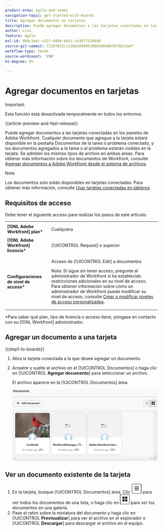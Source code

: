 ```yaml
---
product-area: agile-and-teams
navigation-topic: get-started-with-boards
title: Agregar documentos en tarjetas
description: Puede agregar documentos a las tarjetas conectadas en los paneles de Adobe Workfront.
author: Lisa
feature: Agile
exl-id: d68c1eec-c527-44b0-bdc5-ca3b7731b648
source-git-commit: 72197651cc13b8a8509510663d840b76f4b23a4f
workflow-type: tm+mt
source-wordcount: '299'
ht-degree: 0%

---
```


# Agregar documentos en tarjetas

>[!IMPORTANT]
>
>Esta función está desactivada temporalmente en todos los entornos.

{{article-preview-and-fast-release}}

Puede agregar documentos a las tarjetas conectadas en los paneles de Adobe Workfront. Cualquier documento que agregue a la tarjeta estará disponible en la pestaña Documentos de la tarea o problema conectado, y los documentos agregados a la tarea o al problema estarán visibles en la tarjeta. Se admiten los mismos tipos de archivo en ambas áreas. Para obtener más información sobre los documentos de Workfront, consulte [Agregar documentos a Adobe Workfront desde el sistema de archivos](/help/quicksilver/documents/adding-documents-to-workfront/add-documents-from-file-system.md).

>[!NOTE]
>
>Los documentos solo están disponibles en tarjetas conectadas. Para obtener más información, consulte [Usar tarjetas conectadas en tableros](/help/quicksilver/agile/get-started-with-boards/connected-cards.md).

## Requisitos de acceso

Debe tener el siguiente acceso para realizar los pasos de este artículo:

<table style="table-layout:auto"> 
 <tbody> 
  <tr> 
   <td role="rowheader"><strong>[!DNL Adobe Workfront] plan*</strong></td> 
   <td> <p>Cualquiera</p> </td> 
  </tr> 
  <tr> 
   <td role="rowheader"><strong>[!DNL Adobe Workfront] licencia*</strong></td> 
   <td> <p>[!UICONTROL Request] o superior</p> </td> 
  </tr> 
  <tr>
   <td role="rowheader"><strong>Configuraciones de nivel de acceso*</strong></td>
   <td><p>Acceso de [!UICONTROL Edit] a documentos</p><p>Nota: Si sigue sin tener acceso, pregunte al administrador de Workfront si ha establecido restricciones adicionales en su nivel de acceso. Para obtener información sobre cómo un administrador de Workfront puede modificar su nivel de acceso, consulte <a href="/help/quicksilver/administration-and-setup/add-users/configure-and-grant-access/create-modify-access-levels.md" class="MCXref xref">Crear o modificar niveles de acceso personalizados</a>.</p></td>
  </tr>
 </tbody> 
</table>

&#42;Para saber qué plan, tipo de licencia o acceso tiene, póngase en contacto con su [!DNL Workfront] administrador.

## Agregar un documento a una tarjeta

{{step1-to-boards}}

1. Abra la tarjeta conectada a la que desee agregar un documento.
1. Arrastre y suelte el archivo en el [!UICONTROL Documentos] o haga clic en [!UICONTROL **Agregar documento**] para seleccionar un archivo.

   El archivo aparece en la [!UICONTROL Documentos] área.

   ![Documentos agregados a la tarjeta](assets/add-document-to-card.png)

## Ver un documento existente de la tarjeta

1. En la tarjeta, busque [!UICONTROL Documentos] área. Clic ![Icono de lista](assets/docs-list-icon.png) para ver todos los documentos de una lista, o haga clic en ![Icono de Galería](assets/docs-gallery-icon.png) para ver los documentos en una galería.
1. Pase el ratón sobre la miniatura del documento y haga clic en [!UICONTROL **Previsualizar**] para ver el archivo en el explorador o [!UICONTROL **Descargar**] para descargar el archivo en el equipo.
